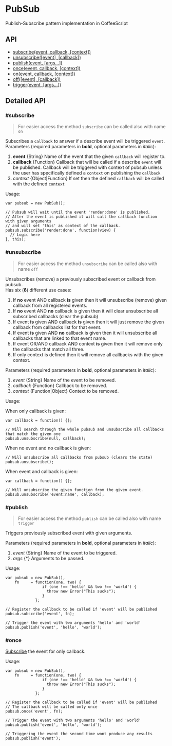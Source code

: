 # PubSub

Publish-Subscribe pattern implementation in CoffeeScript

## API

  * [subscribe(event, callback, [context])](#subscribe)
  * [unsubscribe([event], [callback])](#unsubscribe)
  * [publish(event, [args...])](#publish)
  * [once(event, callback, [context])](#once)
  * [on(event, callback, [context])](#subscribe)
  * [off([event], [callback])](#off)
  * [trigger(event, [args...])](#publish)
  
## Detailed API

### #subscribe
> For easier access the method `subscribe` can be called also with name `on`

Subscribes a `callback` to answer if a describe event will be triggered `event`.  
Parameters (required parameters in __bold__, optional parameters in _italic_):

  1. __event__    {String} Name of the event that the given `callback` will register to.
  2. __callback__ {Function} Callback that will be called if a describe `event` will be published. Callback will be triggered with context of pubsub unless the user has specifically defined a `context` on publishing the `callback`
  3. _context_    {Object|Function} If set then the defined `callback` will be called with the defined `context`

Usage:

    var pubsub = new PubSub();
    
    // Pubsub will wait until the event 'render:done' is published.  
    // After the event is published it will call the callback function with given arguments  
    // and will set 'this' as context of the callback.
    pubsub.subscribe('render:done', function(view) {
      // Logic here
    }, this);
    
### #unsubscribe
> For easier access the method `unsubscribe` can be called also with name `off`

Unsubscribes (remove) a previously subscribed event or callback from pubsub.  
Has six (__6__) different use cases:  

1. If __no__ event AND callback __is__ given then it will unsubscribe (remove) given callback from all registered events.  
2. If __no__ event AND __no__ callback is given then it will clear unsubscribe all subscribed callbacks (clear the pubsub)  
3. If event __is__ given AND callback __is__ given then it will just remove the given callback from callbacks list for that event.  
4. If event __is__ given AND __no__ callback is given then it will unsubscribe all callbacks that are linked to that event name.
5. If event OR/AND callback AND context __is__ given then it will remove only the callbacks that match all three.
6. If only context is defined then it will remove all callbacks with the given context.

Parameters (required parameters in __bold__, optional parameters in _italic_):

  1. _event_    {String} Name of the event to be removed.
  2. _callback_ {Function} Callback to be removed.
  3. _context_  {Function|Object} Context to be removed.

Usage:

When only callback is given:

    var callback = function() {};

    // Will search through the whole pubsub and unsubscribe all callbacks that match the given one
    pubsub.unsubscribe(null, callback);


When no event and no callback is given:

    // Will unsubscribe all callbacks from pubsub (clears the state)
    pubsub.unsubscribe();

When event and callback is given:

    var callback = function() {};

    // Will unsubscribe the given function from the given event.
    pubsub.unsubscribe('event:name', callback);
    
### #publish
> For easier access the method `publish` can be called also with name `trigger`

Triggers previously subscribed event with given arguments.

Parameters (required parameters in __bold__, optional parameters in _italic_):

  1. _event_    {String} Name of the event to be triggered.
  2. _args_     {*} Arguments to be passed.

Usage:

    var pubsub = new PubSub(),
        fn     = function(one, two) { 
                    if (one !== 'hello' && two !== 'world') {
                      throw new Error("This sucks");
                    }
                 };

    // Register the callback to be called if 'event' will be published
    pubsub.subscribe('event', fn);

    // Trigger the event with two arguments 'hello' and 'world'
    pubsub.publish('event', 'hello', 'world');
    
### #once

[Subscribe](#subscribe) the event for only callback.

Usage:

    var pubsub = new PubSub(),
        fn     = function(one, two) { 
                    if (one !== 'hello' && two !== 'world') {
                      throw new Error("This sucks");
                    }
                 };

    // Register the callback to be called if 'event' will be published
    // The callback will be called only once
    pubsub.once('event', fn);

    // Trigger the event with two arguments 'hello' and 'world'
    pubsub.publish('event', 'hello', 'world');
    
    // Triggering the event the second time wont produce any results
    pubsub.publish('event');